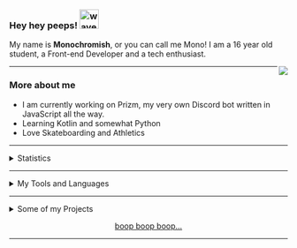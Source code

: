 ### Hey hey peeps! <img src= "https://cdn.discordapp.com/emojis/711935212363448413.gif" alt='wave' width="35px">

My name is **Monochromish**, or you can call me Mono! I am a 16 year old student, a Front-end Developer and a tech enthusiast.

<p align="center">
   <a href="https://discord.com/users/500315184510795819">
      <img src="https://lanyard-profile-readme.vercel.app/api/500315184510795819?hideTimestamp=true&idleMessage=Mostly%20sleeping💤" align="right" />
   </a>
</p>

---

### More about me

* I am currently working on Prizm, my very own Discord bot written in JavaScript all the way.
* Learning Kotlin and somewhat Python
* Love Skateboarding and Athletics

---

<details>
  <summary>Statistics</summary>

[![Monochromish's Stats](https://github-readme-stats.vercel.app/api?username=Monochromish&show_icons=true&theme=dracula)](https://github.com/Monochromish/github-readme-stats)

<img align="center" src="https://github-readme-stats.vercel.app/api/top-langs/?username=Monochromish&theme=dracula" />

</details>

---

<details>
  <summary>My Tools and Languages</summary>

<div>
<br />
<img align="left" alt="Visual Studio Code Insider" width="26px" src="https://upload.wikimedia.org/wikipedia/commons/thumb/4/4b/Visual_Studio_Code_Insiders_1.36_icon.svg/1200px-Visual_Studio_Code_Insiders_1.36_icon.svg.png" />
<img align="left" alt="Github Desktop" width="26px" src="https://upload.wikimedia.org/wikipedia/commons/thumb/a/ae/Github-desktop-logo-symbol.svg/1024px-Github-desktop-logo-symbol.svg.png" /><br />
<br />
<img align="left" alt="js" width="26px" src="https://i.imgur.com/3u1wzwE.png"/> 
<img align="left" alt="HTML" width="26px" src="https://imgur.com/v4EalJA.png"/>
<img align="left" alt="CSS" width="18px" src="https://upload.wikimedia.org/wikipedia/commons/thumb/d/d5/CSS3_logo_and_wordmark.svg/1200px-CSS3_logo_and_wordmark.svg.png"/>
<img align="left" alt="Electron.js" width="26px" src="https://upload.wikimedia.org/wikipedia/commons/thumb/9/91/Electron_Software_Framework_Logo.svg/1200px-Electron_Software_Framework_Logo.svg.png"/>
<img align="left" alt="Node.js" width="26px" src="https://i.imgur.com/tYLFZBh.png"/> <br><br>
</div>
</details>

---

<details>
  <summary>Some of my Projects</summary>

[Prizm](http://prizmbot.tk) & [Prizm's Website](https://github.com/prizm-project/Prizm-Website):<br />
Discord's Best Utilitarian & Fun Bot // Slash-Only.

[Last.fm-Discord-Rich-Presence](https://github.com/Monochromish/Last.fm-Discord-Rich-Presence):<br />
An elegant, efficient, easy-to-setup and arguably the best Last.fm discord rich presence!

[Kalopsia-Bot](https://github.com/Monochromish/Kalopsia-Bot):<br />
♠️ A Powerful Open-Source Discord Bot written in JavaScript with many moderation, fun, economy, music, utility commands ♠️

</details>

<p align="center">
   <a href="https://monolul.me" target="_blank" rel="nofollow">
      boop boop boop...
   </a>
</p>

---
